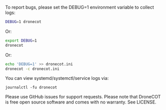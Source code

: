 
To report bugs, please set the DEBUG=1 environment variable to collect logs:

```sh
DEBUG=1 dronecot
```

Or:

```sh linenums="1"
export DEBUG=1
dronecot
```

Or:

```sh linenums="1"
echo 'DEBUG=1' >> dronecot.ini
dronecot -c dronecot.ini
```

You can view systemd/systemctl/service logs via:

```journalctl -fu dronecot```

Please use GitHub issues for support requests. Please note that DroneCOT is free open source software and comes with no warranty. See LICENSE.